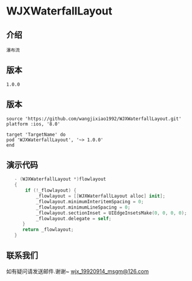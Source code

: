   # WJXWaterfallLayout
    
## 介绍
    瀑布流

## 版本
    1.0.0
    
## 版本
    source 'https://github.com/wangjixiao1992/WJXWaterfallLayout.git'
    platform :ios, '8.0'
    
    target 'TargetName' do
    pod 'WJXWaterfallLayout', '~> 1.0.0'
    end

## 演示代码
```swift
   - (WJXWaterfallLayout *)flowlayout
   {
       if (!_flowlayout) {
           _flowlayout = [[WJXWaterfallLayout alloc] init];
           _flowlayout.minimumInteritemSpacing = 0;
           _flowlayout.minimumLineSpacing = 0;
           _flowlayout.sectionInset = UIEdgeInsetsMake(0, 0, 0, 0);
           _flowlayout.delegate = self;
      }
      return _flowlayout;
   }
```
## 联系我们
如有疑问请发送邮件.谢谢~
wjx_19920914_msgm@126.com



